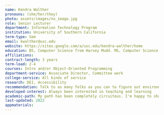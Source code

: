 ```yaml
---
name: Kendra Walther
pronouns: (she/her/they)
photo: assets/images/no_image.jpg
role: Senior Lecturer
department: Information Technology Program
institution: University of Southern California
term-type: Sem
email: kwalther@usc.edu
website: https://sites.google.com/a/usc.edu/kendra-walther/home
education: BS, Computer Science from Harvey Mudd. MS, Computer Science, UMD College Park
affiliations:
contract-length: 3 years
term-load: 2-4
courses: Intro and/or Object-Oriented Programming
department-service: Associate Director, Committee work
college-service: All kinds of service
research: DEI, Accessibility
recommendation: Talk to as many folks as you can to figure out environment
developed-interest: Always been interested in teaching and learning
academic-path: My path has been completely circuitous. I'm happy to share my story and path with people who ask.
last-updated: 2022
appmaterials: 
---
```

